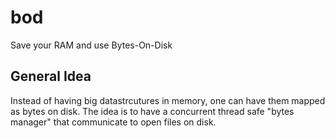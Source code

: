 # bod
Save your RAM and use Bytes-On-Disk

## General Idea
Instead of having big datastrcutures in memory, one can have them mapped as
bytes on disk. The idea is to have a concurrent thread safe "bytes manager"
that communicate to open files on disk.